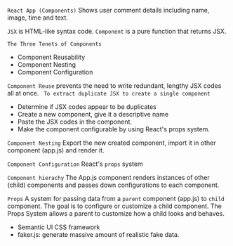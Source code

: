 `React App (Components)`
Shows user comment details including name, image, time and text.

`JSX` is HTML-like syntax code.
`Component` is a pure function that returns JSX.

`The Three Tenets of Components`
- Component Reusability
- Component Nesting
- Component Configuration

`Component Reuse` prevents the need to write redundant, lengthy JSX codes all at once.
` To extract duplicate JSX to create a single component`
- Determine if JSX codes appear to be duplicates
- Create a new component, give it a descriptive name
- Paste the JSX codes in the component.
- Make the component configurable by using React's props system.

`Component Nesting`
Export the new created component, import it in other component (app.js) and render it.

`Component Configuration`
React's `props` system

`Component hierachy`
The App.js component renders instances of other (child) components and passes down configurations to each component. 

`Props`
A system for passing data from a `parent` component (app.js) to `child` component.
The goal is to configure or customize a child component. The Props System allows a parent to customize how a child looks and behaves.




- Semantic UI CSS framework
- faker.js: generate massive amount of realistic fake data.